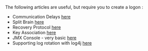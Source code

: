The following articles are useful, but require you to create a logon :

  * Communication Delays [here](https://support.oracle.com/CSP/main/article?cmd=show&type=NOT&doctype=WHITE%20PAPER&id=1110544.1)
  * Split Brain [here](https://support.oracle.com/CSP/main/article?cmd=show&type=NOT&id=1069132.1)
  * Recovery Protocol [here](https://support.oracle.com/CSP/main/article?cmd=show&type=NOT&id=1069429.1)
  * Key Association [here](https://support.oracle.com/CSP/main/article?cmd=show&type=NOT&doctype=HOWTO&id=1052174.1)
  * JMX Console - very basic [here](https://support.oracle.com/CSP/main/article?cmd=show&type=NOT&doctype=HOWTO&id=826972.1)
  * Supporting log rotation with log4j [here](https://support.oracle.com/CSP/main/article?cmd=show&type=NOT&doctype=HOWTO&id=1119873.1)